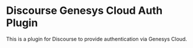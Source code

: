 # Discourse Genesys Cloud Auth Plugin

This is a plugin for Discourse to provide authentication via Genesys Cloud.
